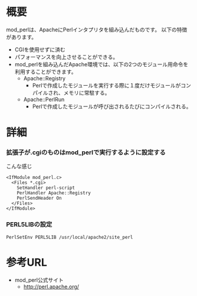 # 概要
mod_perlは、ApacheにPerlインタプリタを組み込んだものです。
以下の特徴があります。
- CGIを使用せずに済む
- パフォーマンスを向上させることができる。
- mod_perlを組み込んだApache環境では、以下の2つのモジュール用命令を利用することができます。
  - Apache::Registry
    - Perlで作成したモジュールを実行する際に１度だけモジュールがコンパイルされ、メモリに常駐する。
  - Apache::PerlRun
    - Perlで作成したモジュールが呼び出されるたびにコンパイルされる。

# 詳細
### 拡張子が.cgiのものはmod_perlで実行するように設定する
こんな感じ
```
<IfModule mod_perl.c>
  <Files *.cgi>
    SetHandler perl-script
    PerlHandler Apache::Registry
    PerlSendHeader On
  </Files>
</IfModule> 
```

### PERL5LIBの設定
```
PerlSetEnv PERL5LIB /usr/local/apache2/site_perl
```

# 参考URL
- mod_perl公式サイト
  -  http://perl.apache.org/
